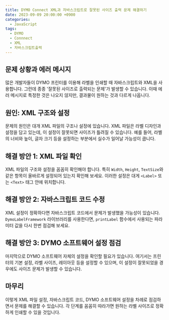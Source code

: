 ```yaml
---
title: DYMO Connect XML과 자바스크립트로 잘못된 사이즈 출력 문제 해결하기
date: 2023-09-09 20:00:00 +0900
categories:
  - JavaScript
tags:
  - DYMO
  - Connnect
  - XML
  - 자바스크립트출력
---
```


## 문제 상황과 에러 메시지

많은 개발자들이 DYMO 프린터를 이용해 라벨을 인쇄할 때 자바스크립트와 XML을 사용합니다. 그런데 종종 '잘못된 사이즈로 출력되는 문제'가 발생할 수 있습니다. 이때 에러 메시지로 특정한 것은 나오지 않지만, 결과물이 원하는 것과 다르게 나옵니다.

## 원인: XML 구조와 설정

문제의 원인은 대개 XML 파일의 구조나 설정에 있습니다. XML 파일은 라벨 디자인과 설정을 담고 있는데, 이 설정이 잘못되면 사이즈가 틀려질 수 있습니다. 예를 들어, 라벨의 너비와 높이, 글자 크기 등을 설정하는 부분에서 실수가 일어날 가능성이 큽니다.

## 해결 방안 1: XML 파일 확인

XML 파일의 구조와 설정을 꼼꼼히 확인해야 합니다. 특히 `Width`, `Height`, `TextSize`와 같은 항목이 올바르게 설정되어 있는지 확인해 보세요. 이러한 설정은 대게 `<Label>` 또는 `<Text>` 태그 안에 위치합니다.

## 해결 방안 2: 자바스크립트 코드 수정

XML 설정이 정확하다면 자바스크립트 코드에서 문제가 발생했을 가능성이 있습니다. `DymoLabelFramework` 라이브러리를 사용한다면, `printLabel` 함수에서 사용되는 파라미터 값을 다시 한번 점검해 보세요.

## 해결 방안 3: DYMO 소프트웨어 설정 점검

마지막으로 DYMO 소프트웨어 자체의 설정을 확인할 필요가 있습니다. 여기서는 프린터의 기본 설정, 라벨 사이즈, 레이아웃 등을 설정할 수 있으며, 이 설정이 잘못되었을 경우에도 사이즈 문제가 발생할 수 있습니다.

## 마무리

이렇게 XML 파일 설정, 자바스크립트 코드, DYMO 소프트웨어 설정을 차례로 점검하면서 문제를 해결할 수 있습니다. 각 단계를 꼼꼼히 따라가면 원하는 라벨 사이즈로 정확하게 인쇄할 수 있을 것입니다.